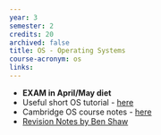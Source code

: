 ```yaml
---
year: 3
semester: 2
credits: 20
archived: false
title: OS - Operating Systems
course-acronym: os
links:
---
```


- **EXAM in April/May diet**
- Useful short OS tutorial - [here](http://www.tutorialspoint.com/operating_system/index.htm)
- Cambridge OS course notes - [here](http://www.cl.cam.ac.uk/teaching/1011/OpSystems/os1a-slides.pdf)
- [Revision Notes by Ben Shaw](https://github.com/benshaaw/revision/tree/master/OS)
